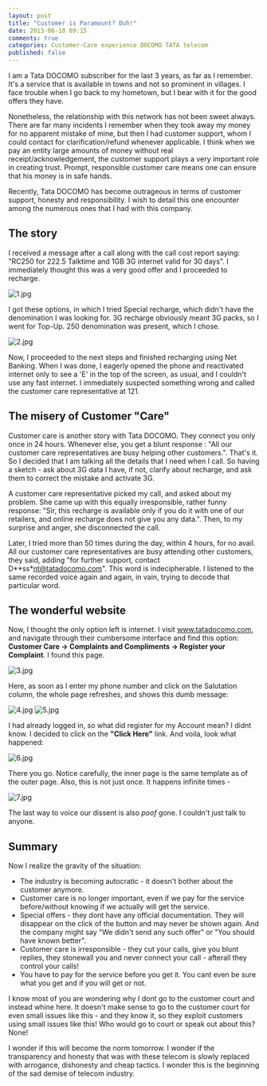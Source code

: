 ```yaml
---
layout: post
title: "Customer is Paramount? Duh!"
date: 2013-06-10 09:15
comments: true
categories: Customer-Care experience DOCOMO TATA telecom
published: false
---
```


I am a Tata DOCOMO subscriber for the last 3 years, as far as I remember. It's a
service that is available in towns and not so prominent in villages. I face
trouble when I go back to my hometown, but I bear with it for the good offers
they have.

Nonetheless, the relationship with this network has not been sweet always. There
are far many incidents I remember when they took away my money for no apparent
mistake of mine, but then I had customer support, whom I could contact for
clarification/refund whenever applicable. I think when we pay an entity large
amounts of money without real receipt/acknowledgement, the customer support
plays a very important role in creating trust. Prompt, responsible customer care
means one can ensure that his money is in safe hands.

Recently, Tata DOCOMO has become outrageous in terms of customer support,
honesty and responsibility. I wish to detail this one encounter among the
numerous ones that I had with this company.
<!-- more -->
## The story
I received a message after a call along with the call cost report saying:
"RC250 for 222.5 Talktime and 1GB 3G internet valid for 30 days". I immediately
thought this was a very good offer and I proceeded to recharge. 

![1.jpg](/images/1.jpg)

I got these options, in which I tried Special recharge, which didn't have the
denomination I was looking for. 3G recharge obviously meant 3G packs, so I went
for Top-Up. 250 denomination was present, which I chose.

![2.jpg](/images/2.jpg)

Now, I proceeded to the next steps and finished recharging using Net Banking.
When I was done, I eagerly opened the phone and reactivated internet only to see
a 'E' in the top of the screen, as usual, and I couldn't use any fast internet.
I immediately suspected something wrong and called the customer care
representative at 121.

## The misery of Customer "Care"
Customer care is another story with Tata DOCOMO. They connect you only once in
24 hours. Whenever else, you get a blunt response : "All our customer care
representatives are busy helping other customers.". That's it. So I decided that
I am talking all the details that I need when I call. So having a sketch - ask
about 3G data I have, if not, clarify about recharge, and ask them to correct
the mistake and activate 3G.

A customer care representative picked my call, and asked about my problem. She
came up with this equally irresponsible, rather funny response:
"Sir, this recharge is available only if you do it with one of our retailers,
and online recharge does not give you any data.". Then, to my surprise and
anger, she disconnected the call.

Later, I tried more than 50 times during the day, within 4 hours, for no avail.
All our customer care representatives are busy attending other customers, they
said, adding "for further support, contact D**ss*nt@tatadocomo.com". This word
is indecipherable. I listened to the same recorded voice again and again, in
vain, trying to decode that particular word.

## The wonderful website
Now, I thought the only option left is internet. I visit www.tatadocomo.com, and
navigate through their cumbersome interface and find this option: __Customer Care
-> Complaints and Compliments -> Register your Complaint__. I found this
page. 

![3.jpg](/images/3.jpg)

Here, as soon as I enter my phone number and click on the Salutation column, the
whole page refreshes, and shows this dumb message:

![4.jpg](/images/4.jpg)
![5.jpg](/images/5.jpg)

I had already logged in, so what did register for my Account mean? I didnt know.
I decided to click on the __"Click Here"__ link. And voila, look what happened: 

![6.jpg](/images/6.jpg)

There you go. Notice carefully, the inner page is the same template as of the outer page.
Also, this is not just once. It happens infinite times - 

![7.jpg](/images/7.jpg)

The last way to voice our dissent is also *poof* gone. I couldn't just talk to
anyone.

## Summary

Now I realize the gravity of the situation:

* The industry is becoming autocratic - it doesn't bother about the customer
  anymore.
* Customer care is no longer important, even if we pay for the service
  before/without knowing if we actually will get the service.
* Special offers - they dont have any official documentation. They will
  disappear on the click of the button and may never be shown again. And the
  company might say "We didn't send any such offer" or "You should have known
  better".
* Customer care is irresponsible - they cut your calls, give you blunt replies,
  they stonewall you and never connect your call - afterall they control your
  calls!
* You have to pay for the service before you get it. You cant even be sure what
  you get and if you will get or not.

I know most of you are wondering why I dont go to the customer court and instead
whine here. It doesn't make sense to go to the customer court for even small
issues like this - and they know it, so they exploit customers using small
issues like this! Who would go to court or speak out about this? None!

I wonder if this will become the norm tomorrow. I wonder if the transparency and
honesty that was with these telecom is slowly replaced with arrogance,
dishonesty and cheap tactics. I wonder this is the beginning of
the sad demise of telecom industry.

